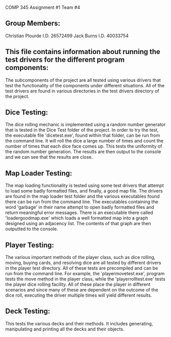 COMP 345 Assignment #1
Team #4

Group Members:
--------------
Christian Plourde I.D. 26572499
Jack Burns I.D. 40033754

This file contains information about running the test drivers for the different program components:
----------------------------------------------------------------------------------------------------
The subcomponents of the project are all tested using various drivers that test the functionality of the components under
different situations. All of the test drivers are found in various directories in the test drivers directory of the project.

Dice Testing:
--------------
The dice rolling mechanic is implemented using a random number generator that is tested in the Dice Test folder of the project.
In order to try the test, the executable file 'dicetest.exe', found within that folder, can be run from the command line. It will
roll the dice a large number of times and count the number of times that each dice face comes up. This tests the uniformity of the
random number generation. The results are then output to the console and we can see that the results are close.

Map Loader Testing:
--------------------
The map loading functionality is tested using some test drivers that attempt to load some badly formatted files, and finally, a good
map file. The drivers are found in the map loader test folder and the various executables found there can be run from the command line. The executables containing the word 'garbage' in their name attempt to open badly formatted files and return meaningful error
messages. There is an executable there called 'loadergoodmap.exe' which loads a well formatted map into a graph designed using an
adjacency list. The contents of that graph are then outputted to the console.

Player Testing:
----------------
The various important methods of the player class, such as dice rolling, moving, buying cards, and resolving dice are all tested
by different drivers in the player test directory. All of these tests are precompiled and can be run from the command line. For example, the 'playermovetest.exe', program tests the move method in the player class, while the 'playerrolltest.exe' tests the player dice rolling facility. All of these place the player in different scenarios and since many of these are dependent on the outcome of the dice roll, executing the driver multiple times will yield different results.

Deck Testing:
--------------
This tests the various decks and their methods. It includes generating, manipulating and printing all the decks and their objects.